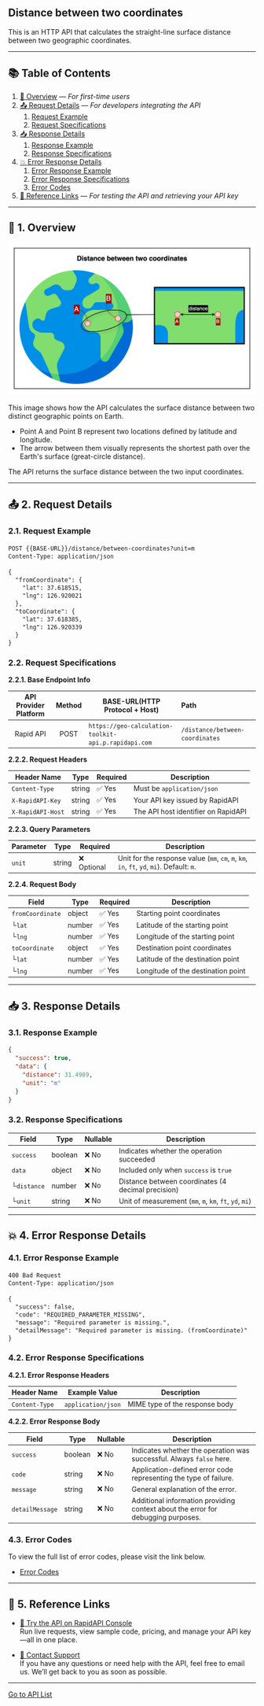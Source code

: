 ## Distance between two coordinates

This is an HTTP API that calculates the straight-line surface distance between two geographic coordinates.

---

## 📚 Table of Contents

1. [🧭 Overview](#-1-overview) — *For first-time users*
2. [📤 Request Details](#-2-request-details) — *For developers integrating the API*
    1. [Request Example](#21-request-example)
    2. [Request Specifications](#22-request-specifications)
3. [📥 Response Details](#-3-response-details)
    1. [Response Example](#31-response-example)
    2. [Response Specifications](#32-response-specifications)
4. [💥 Error Response Details](#-4-error-response-details)
    1. [Error Response Example](#41-error-response-example)
    2. [Error Response Specifications](#42-error-response-specifications)
    3. [Error Codes](#43-error-codes)
5. [🔗 Reference Links](#-5-reference-links) — *For testing the API and retrieving your API key*

---

## 🧭 1. Overview

![distance-between-two-coordinates](./img/distance-between-two-coordinates.png)

This image shows how the API calculates the surface distance between two distinct geographic points on Earth.

- Point A and Point B represent two locations defined by latitude and longitude.
- The arrow between them visually represents the shortest path over the Earth's surface (great-circle distance).

The API returns the surface distance between the two input coordinates.

---

## 📤 2. Request Details

### 2.1. Request Example

```http request
POST {{BASE-URL}}/distance/between-coordinates?unit=m
Content-Type: application/json

{
  "fromCoordinate": {
    "lat": 37.618515,
    "lng": 126.920021
  },
  "toCoordinate": {
    "lat": 37.618385,
    "lng": 126.920339
  }
}
```

### 2.2. Request Specifications

**2.2.1. Base Endpoint Info**

| API Provider Platform | Method | BASE-URL(HTTP Protocol + Host)                       | Path                            |
|:---------------------:|:------:|------------------------------------------------------|:--------------------------------|
|       Rapid API       |  POST  | `https://geo-calculation-toolkit-api.p.rapidapi.com` | `/distance/between-coordinates` |

**2.2.2. Request Headers**

| Header Name       | Type   | Required | Description                         |
|-------------------|--------|----------|-------------------------------------|
| `Content-Type`    | string | ✅ Yes    | Must be `application/json`          |
| `X-RapidAPI-Key`  | string | ✅ Yes    | Your API key issued by RapidAPI     |
| `X-RapidAPI-Host` | string | ✅ Yes    | The API host identifier on RapidAPI |

**2.2.3. Query Parameters**

| Parameter | Type   | Required   | Description                                                                                |
|-----------|--------|------------|--------------------------------------------------------------------------------------------|
| `unit`    | string | ❌ Optional | Unit for the response value (`mm`, `cm`, `m`, `km`, `in`, `ft`, `yd`, `mi`). Default: `m`. |

**2.2.4. Request Body**

| Field            | Type   | Required | Description                        |
|------------------|--------|----------|------------------------------------|
| `fromCoordinate` | object | ✅ Yes    | Starting point coordinates         |
| └`lat`           | number | ✅ Yes    | Latitude of the starting point     |
| └`lng`           | number | ✅ Yes    | Longitude of the starting point    |
| `toCoordinate`   | object | ✅ Yes    | Destination point coordinates      |
| └`lat`           | number | ✅ Yes    | Latitude of the destination point  |
| └`lng`           | number | ✅ Yes    | Longitude of the destination point |

---

## 📥 3. Response Details

### 3.1. Response Example

```json
{
  "success": true,
  "data": {
    "distance": 31.4989,
    "unit": "m"
  }
}
```

### 3.2. Response Specifications

| Field       | Type    | Nullable | Description                                             |
|-------------|---------|----------|---------------------------------------------------------|
| `success`   | boolean | ❌ No     | Indicates whether the operation succeeded               |
| `data`      | object  | ❌ No     | Included only when `success` is `true`                  |
| └`distance` | number  | ❌ No     | Distance between coordinates (4 decimal precision)      |
| └`unit`     | string  | ❌ No     | Unit of measurement (`mm`, `m`, `km`, `ft`, `yd`, `mi`) |

---

## 💥 4. Error Response Details

### 4.1. Error Response Example

```http request
400 Bad Request
Content-Type: application/json

{
  "success": false,
  "code": "REQUIRED_PARAMETER_MISSING",
  "message": "Required parameter is missing.",
  "detailMessage": "Required parameter is missing. (fromCoordinate)"
}
```

### 4.2. Error Response Specifications

**4.2.1. Error Response Headers**

| Header Name    | Example Value      | Description                    |
|----------------|--------------------|--------------------------------|
| `Content-Type` | `application/json` | MIME type of the response body |

**4.2.2. Error Response Body**

| Field           | Type    | Nullable | Description                                                                      |
|-----------------|---------|----------|----------------------------------------------------------------------------------|
| `success`       | boolean | ❌ No     | Indicates whether the operation was successful. Always `false` here.             |
| `code`          | string  | ❌ No     | Application-defined error code representing the type of failure.                 |
| `message`       | string  | ❌ No     | General explanation of the error.                                                |
| `detailMessage` | string  | ❌ No     | Additional information providing context about the error for debugging purposes. |

### 4.3. Error Codes

To view the full list of error codes, please visit the link below.

- [Error Codes](./common/error-codes.md)

---

## 🔗 5. Reference Links

- [🚀 Try the API on RapidAPI Console](https://rapidapi.com/your-api/test)  
  Run live requests, view sample code, pricing, and manage your API key—all in one place.


- [💬 Contact Support](mailto:support@yourapi.com)  
  If you have any questions or need help with the API, feel free to email us. We’ll get back to you as soon as possible.

---

[Go to API List](../README)